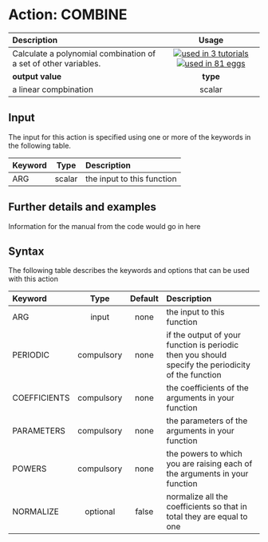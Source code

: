 # Action: COMBINE

| Description    | Usage |
|:--------|:--------:|
| Calculate a polynomial combination of a set of other variables. | [![used in 3 tutorials](https://img.shields.io/badge/tutorials-3-green.svg)](https://www.plumed-tutorials.org/browse.html?search=COMBINE)[![used in 81 eggs](https://img.shields.io/badge/nest-81-green.svg)](https://www.plumed-nest.org/browse.html?search=COMBINE)|
 | **output value** | **type** |
| a linear compbination | scalar |

## Input

The input for this action is specified using one or more of the keywords in the following table.

| Keyword |  Type | Description |
|:--------|:------:|:-----------|
| ARG | scalar | the input to this function |


## Further details and examples 
Information for the manual from the code would go in here 
## Syntax 
The following table describes the keywords and options that can be used with this action 

| Keyword | Type | Default | Description |
|:-------|:----:|:-------:|:-----------|
| ARG | input | none | the input to this function |
| PERIODIC | compulsory | none | if the output of your function is periodic then you should specify the periodicity of the function |
| COEFFICIENTS | compulsory | none |  the coefficients of the arguments in your function |
| PARAMETERS | compulsory | none |  the parameters of the arguments in your function |
| POWERS | compulsory | none |  the powers to which you are raising each of the arguments in your function |
| NORMALIZE | optional | false |  normalize all the coefficients so that in total they are equal to one |
